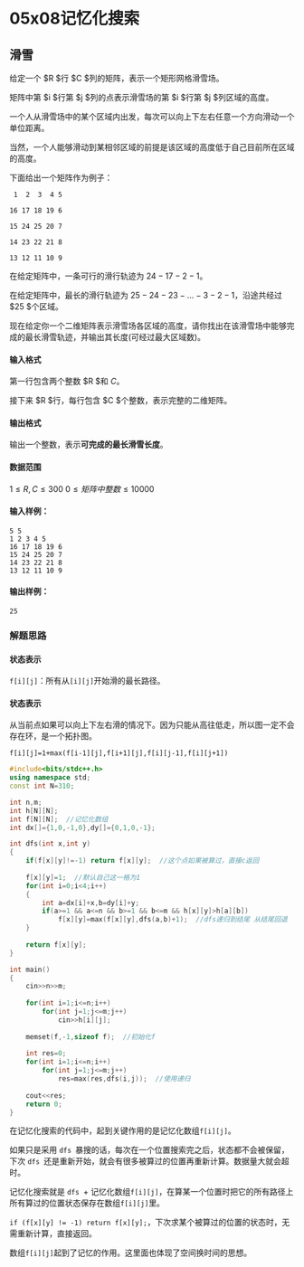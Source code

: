 # 05x08记忆化搜索



## 滑雪

给定一个 $R $行 $C $列的矩阵，表示一个矩形网格滑雪场。

矩阵中第 $i $行第 $j $列的点表示滑雪场的第 $i $行第 $j $列区域的高度。

一个人从滑雪场中的某个区域内出发，每次可以向上下左右任意一个方向滑动一个单位距离。

当然，一个人能够滑动到某相邻区域的前提是该区域的高度低于自己目前所在区域的高度。

下面给出一个矩阵作为例子：

```
 1  2  3  4 5

16 17 18 19 6

15 24 25 20 7

14 23 22 21 8

13 12 11 10 9
```

在给定矩阵中，一条可行的滑行轨迹为 $24−17−2−1$。

在给定矩阵中，最长的滑行轨迹为 $25−24−23−…−3−2−1$，沿途共经过 $25 $个区域。

现在给定你一个二维矩阵表示滑雪场各区域的高度，请你找出在该滑雪场中能够完成的最长滑雪轨迹，并输出其长度(可经过最大区域数)。

#### 输入格式

第一行包含两个整数 $R $和 $C$。

接下来 $R $行，每行包含 $C $个整数，表示完整的二维矩阵。

#### 输出格式

输出一个整数，表示**可完成的最长滑雪长度**。

#### 数据范围

$1≤R,C≤300$
$0≤矩阵中整数≤10000$

#### 输入样例：

```
5 5
1 2 3 4 5
16 17 18 19 6
15 24 25 20 7
14 23 22 21 8
13 12 11 10 9
```

#### 输出样例：

```
25
```



### 解题思路

#### 状态表示

`f[i][j]`：所有从`[i][j]`开始滑的最长路径。

#### 状态表示

从当前点如果可以向上下左右滑的情况下。因为只能从高往低走，所以图一定不会存在环，是一个拓扑图。

`f[i][j]=1+max(f[i-1][j],f[i+1][j],f[i][j-1],f[i][j+1])`



```c++
#include<bits/stdc++.h>
using namespace std;
const int N=310;

int n,m;
int h[N][N];
int f[N][N];  //记忆化数组
int dx[]={1,0,-1,0},dy[]={0,1,0,-1};

int dfs(int x,int y)
{
    if(f[x][y]!=-1) return f[x][y];  //这个点如果被算过，直接c返回
    
    f[x][y]=1;  //默认自己这一格为1
    for(int i=0;i<4;i++)
    {
        int a=dx[i]+x,b=dy[i]+y;
        if(a>=1 && a<=n && b>=1 && b<=m && h[x][y]>h[a][b])
            f[x][y]=max(f[x][y],dfs(a,b)+1);  //dfs递归到结尾 从结尾回退
    }
    
    return f[x][y];
}

int main()
{
    cin>>n>>m;
    
    for(int i=1;i<=n;i++)
        for(int j=1;j<=m;j++)
            cin>>h[i][j];
    
    memset(f,-1,sizeof f);  //初始化f
    
    int res=0;
    for(int i=1;i<=n;i++)
        for(int j=1;j<=m;j++)
            res=max(res,dfs(i,j));  //使用递归
    
    cout<<res;
    return 0;
}
```



在记忆化搜索的代码中，起到关键作用的是记忆化数组`f[i][j]`。

如果只是采用 `dfs `暴搜的话，每次在一个位置搜索完之后，状态都不会被保留，下次 `dfs `还是重新开始，就会有很多被算过的位置再重新计算。数据量大就会超时。

记忆化搜索就是 `dfs `+ 记忆化数组`f[i][j]`，在算某一个位置时把它的所有路径上 所有算过的位置状态保存在数组`f[i][j]`里。

`if (f[x][y] != -1) return f[x][y];`，下次求某个被算过的位置的状态时，无需重新计算，直接返回。

数组`f[i][j]`起到了记忆的作用。这里面也体现了空间换时间的思想。



